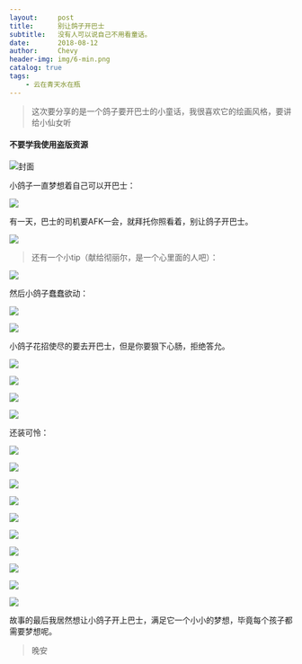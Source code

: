 ```yaml
---
layout:     post
title:      别让鸽子开巴士
subtitle:	没有人可以说自己不用看童话。
date:       2018-08-12
author:     Chevy
header-img: img/6-min.png
catalog: true
tags:
    - 云在青天水在瓶
---
```


> 这次要分享的是一个鸽子要开巴士的小童话，我很喜欢它的绘画风格，要讲给小仙女听

#### 不要学我使用盗版资源

![封面](http://ow7cxg4aa.bkt.clouddn.com/18-8-11/80981780.jpg)

小鸽子一直梦想着自己可以开巴士：

![](http://ow7cxg4aa.bkt.clouddn.com/18-8-11/63698952.jpg)

有一天，巴士的司机要AFK一会，就拜托你照看着，别让鸽子开巴士。

![](http://ow7cxg4aa.bkt.clouddn.com/18-8-11/48537621.jpg)

> 还有一个小tip（献给彻丽尔，是一个心里面的人吧）：

![](http://ow7cxg4aa.bkt.clouddn.com/18-8-11/57225951.jpg)

然后小鸽子蠢蠢欲动：

![](http://ow7cxg4aa.bkt.clouddn.com/18-8-11/38513513.jpg)

![](http://ow7cxg4aa.bkt.clouddn.com/18-8-11/43885076.jpg)

小鸽子花招使尽的要去开巴士，但是你要狠下心肠，拒绝答允。

![](http://ow7cxg4aa.bkt.clouddn.com/18-8-11/94037296.jpg)

![](http://ow7cxg4aa.bkt.clouddn.com/18-8-11/34221217.jpg)

![](http://ow7cxg4aa.bkt.clouddn.com/18-8-11/62048041.jpg)

![](http://ow7cxg4aa.bkt.clouddn.com/18-8-11/40327128.jpg)

还装可怜：

![](http://ow7cxg4aa.bkt.clouddn.com/18-8-11/24557163.jpg)

![](http://ow7cxg4aa.bkt.clouddn.com/18-8-11/37177342.jpg)

![](http://ow7cxg4aa.bkt.clouddn.com/18-8-11/82052536.jpg)

![](http://ow7cxg4aa.bkt.clouddn.com/18-8-11/52727766.jpg)

![](http://ow7cxg4aa.bkt.clouddn.com/18-8-11/8279876.jpg)

![](http://ow7cxg4aa.bkt.clouddn.com/18-8-11/72498085.jpg)

![](http://ow7cxg4aa.bkt.clouddn.com/18-8-11/31777379.jpg)

![](http://ow7cxg4aa.bkt.clouddn.com/18-8-11/81893905.jpg)

![](http://ow7cxg4aa.bkt.clouddn.com/18-8-11/8090651.jpg)

![](http://ow7cxg4aa.bkt.clouddn.com/18-8-11/7165168.jpg)

故事的最后我居然想让小鸽子开上巴士，满足它一个小小的梦想，毕竟每个孩子都需要梦想呢。

> 晚安
